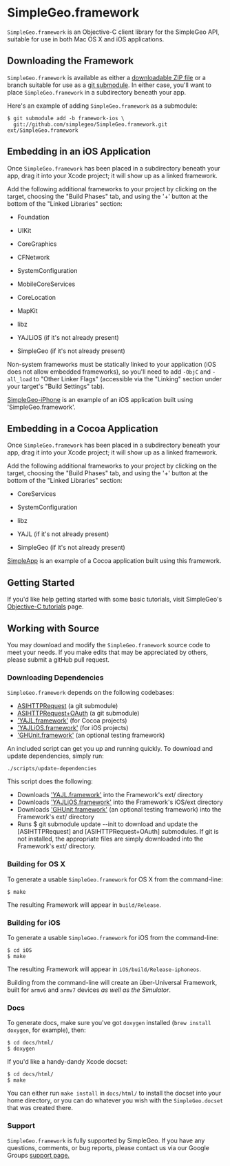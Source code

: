 # SimpleGeo.framework

`SimpleGeo.framework` is an Objective-C client library for the SimpleGeo API, suitable for use in both Mac OS X and iOS applications.

## Downloading the Framework

`SimpleGeo.framework` is available as either a [downloadable ZIP
file](https://github.com/simplegeo/SimpleGeo.framework/downloads) or a branch suitable for use as a [git
submodule](http://book.git-scm.com/5_submodules.html). In either case, you'll want to place `SimpleGeo.framework` in a subdirectory beneath your app.

Here's an example of adding `SimpleGeo.framework` as a submodule:

    $ git submodule add -b framework-ios \
      git://github.com/simplegeo/SimpleGeo.framework.git ext/SimpleGeo.framework

## Embedding in an iOS Application

Once `SimpleGeo.framework` has been placed in a subdirectory beneath your app, drag it into your Xcode project; it will show up as a linked framework.

Add the following additional frameworks to your project by clicking on the target, choosing the "Build Phases" tab, and using the '+' button at the bottom of the "Linked Libraries" section:

* Foundation
* UIKit
* CoreGraphics
* CFNetwork
* SystemConfiguration
* MobileCoreServices
* CoreLocation
* MapKit
* libz

* YAJLiOS (if it's not already present)
* SimpleGeo (if it's not already present)

Non-system frameworks must be statically linked to your application (iOS does not allow embedded frameworks), so you'll need to add `-ObjC` and `-all_load` to "Other Linker Flags" (accessible via the "Linking" section under your target's  "Build Settings" tab).

[SimpleGeo-iPhone](https://github.com/simplegeo/SimpleGeo-iPhone) is an example of an iOS application built using 'SimpleGeo.framework'.

## Embedding in a Cocoa Application

Once `SimpleGeo.framework` has been placed in a subdirectory beneath your app, drag it into your Xcode project; it will show up as a linked framework.

Add the following additional frameworks to your project by clicking on the target, choosing the "Build Phases" tab, and using the '+' button at the bottom of the "Linked Libraries" section:

* CoreServices
* SystemConfiguration
* libz

* YAJL (if it's not already present)
* SimpleGeo (if it's not already present)

[SimpleApp](https://github.com/simplegeo/SimpleApp) is an example of a Cocoa application built using this framework.

## Getting Started

If you'd like help getting started with some basic tutorials, visit SimpleGeo's [Objective-C tutorials](https://simplegeo.com/docs/tutorials/objective-c) page.

## Working with Source

You may download and modify the `SimpleGeo.framework` source code to meet your needs. If you make edits that may be appreciated by others, please submit a gitHub pull request.

### Downloading Dependencies

`SimpleGeo.framework` depends on the following codebases:

* [ASIHTTPRequest](http://allseeing-i.com/ASIHTTPRequest/) (a git submodule)
* [ASIHTTPRequest+OAuth](https://github.com/AlterTap/asi-http-request-oauth.git) (a git submodule)
* ['YAJL.framework'](https://github.com/gabriel/yajl-objc/downloads) (for Cocoa projects)
* ['YAJLiOS.framework'](https://github.com/gabriel/yajl-objc/downloads) (for iOS projects)
* ['GHUnit.framework'](https://github.com/gabriel/gh-unit/downloads) (an optional testing framework)

An included script can get you up and running quickly. To download and update dependencies, simply run:

	./scripts/update-dependencies

This script does the following:

* Downloads ['YAJL.framework'](https://github.com/gabriel/yajl-objc/downloads) into the Framework's ext/ directory
* Downloads ['YAJLiOS.framework'](https://github.com/gabriel/yajl-objc/downloads) into the Framework's iOS/ext directory
* Downloads ['GHUnit.framework'](https://github.com/gabriel/gh-unit/downloads) (an optional testing framework) into the Framework's ext/ directory
* Runs $ git submodule update --init to download and update the [ASIHTTPRequest] and [ASIHTTPRequest+OAuth] submodules. If git is not installed, the appropriate files are simply downloaded into the Framework's ext/ directory.

### Building for OS X

To generate a usable `SimpleGeo.framework` for OS X from the command-line:

    $ make

The resulting Framework will appear in `build/Release`.

### Building for iOS

To generate a usable `SimpleGeo.framework` for iOS from the command-line:

    $ cd iOS
    $ make

The resulting Framework will appear in `iOS/build/Release-iphoneos`.

Building from the command-line will create an über-Universal Framework, built for `armv6` and `armv7` devices *as well as the Simulator*.

### Docs

To generate docs, make sure you've got `doxygen` installed (`brew install doxygen`, for example), then:

    $ cd docs/html/
    $ doxygen

If you'd like a handy-dandy Xcode docset:

    $ cd docs/html/
    $ make

You can either run `make install` in `docs/html/` to install the docset into your home directory, or you can do whatever you wish with the `SimpleGeo.docset` that was created there.

### Support

`SimpleGeo.framework` is fully supported by SimpleGeo. If you have any questions, comments, or bug reports, please contact us via our Google Groups [support page.](https://groups.google.com/forum/#!forum/simplegeo)
